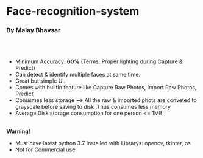# Face-recognition-system
<h3>By Malay Bhavsar</h3>
<br><br>
<ul>
  <li>Minimum Accuracy: <b>60%</b> (Terms: Proper lighting during Capture & Predict)</li>
  <li>Can detect & identify multiple faces at same time.</li>
  <li>Great but simple UI.</li>
  <li>Comes with builtIn feature like Capture Raw Photos, Import Raw Photos, Predict</li>
  <li>Conusmes less storage --> All the raw & imported phots are conveted to grayscale before saving to disk ,Thus consumes less memory</li>
  <li>Average Disk storage consumption for one person <= 1MB</li>
</ul>
<br />
<b>Warning!</b>
<ul>
    <li>Must have latest python 3.7 Installed with Librarys: opencv, tkinter, os</li>
    <li>Not for Commercial use</li>
</ul>
